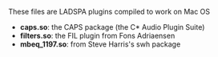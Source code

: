These files are LADSPA plugins compiled to work on Mac OS

  - **caps.so**: the CAPS package (the C* Audio Plugin Suite)
  - **filters.so**: the FIL plugin from Fons Adriaensen
  - **mbeq_1197.so**: from Steve Harris's swh package
